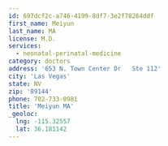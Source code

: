 ```yaml
---
id: 697dcf2c-a746-4199-8df7-3e2f78264ddf
first_name: Meiyun
last_name: MA
license: M.D.
services:
  - neonatal-perinatal-medicine
category: doctors
address: '653 N. Town Center Dr   Ste 112'
city: 'Las Vegas'
state: NV
zip: '89144'
phone: 702-733-0981
title: 'Meiyun MA'
_geoloc:
  lng: -115.32557
  lat: 36.181142
---
```

